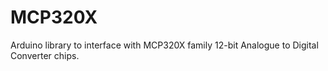 # MCP320X
Arduino library to interface with MCP320X family 12-bit Analogue to Digital Converter chips. 
